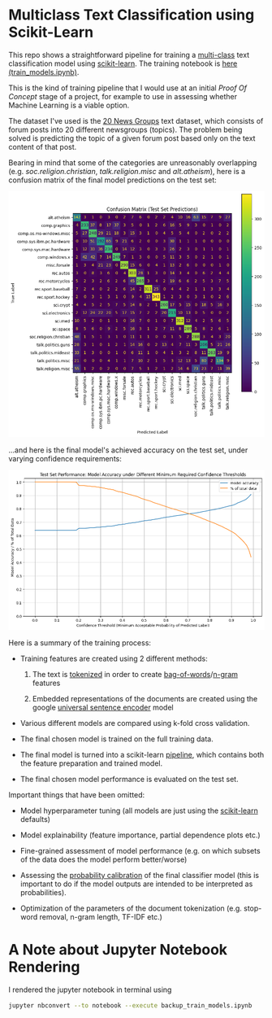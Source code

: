 # Multiclass Text Classification using Scikit-Learn

This repo shows a straightforward pipeline for training a [multi-class](https://en.wikipedia.org/wiki/Multiclass_classification) text classification model using [scikit-learn](https://github.com/scikit-learn/scikit-learn). The training notebook is [here (train_models.ipynb)](./train_models.ipynb). 

This is the kind of training pipeline that I would use at an initial *Proof Of Concept* stage of a project, for example to use in assessing whether Machine Learning is a viable option.

The dataset I've used is the [20 News Groups](http://qwone.com/~jason/20Newsgroups/) text dataset, which consists of forum posts into 20 different newsgroups (topics). The problem being solved is predicting the topic of a given forum post based only on the text content of that post.  

Bearing in mind that some of the categories are unreasonably overlapping (e.g. *soc.religion.christian*, *talk.religion.misc* and *alt.atheism*), here is a confusion matrix of the final model predictions on the test set:

![](/media/confusion_matrix_test.png)

...and here is the final model's achieved accuracy on the test set, under varying confidence requirements:

![](/media/model_accuracy_test.png)

Here is a summary of the training process:

* Training features are created using 2 different methods:

    1. The text is [tokenized](https://nlp.stanford.edu/IR-book/html/htmledition/tokenization-1.html) in order to create [bag-of-words](https://en.wikipedia.org/wiki/Bag-of-words_model)/[n-gram](https://en.wikipedia.org/wiki/N-gram) features
    
    2. Embedded representations of the documents are created using the google [universal sentence encoder](https://www.tensorflow.org/hub/tutorials/semantic_similarity_with_tf_hub_universal_encoder) model

* Various different models are compared using k-fold cross validation.

* The final chosen model is trained on the full training data.

* The final model is turned into a scikit-learn [pipeline](https://scikit-learn.org/stable/modules/compose.html#pipeline), which contains both the feature preparation and trained model. 

* The final chosen model performance is evaluated on the test set.

Important things that have been omitted:

* Model hyperparameter tuning (all models are just using the [scikit-learn](https://github.com/scikit-learn/scikit-learn) defaults)

* Model explainability (feature importance, partial dependence plots etc.)

* Fine-grained assessment of model performance (e.g. on which subsets of the data does the model perform better/worse)

* Assessing the [probability calibration](https://scikit-learn.org/stable/auto_examples/calibration/plot_calibration_curve.html) of the final classifier model (this is important to do if the model outputs are intended to be interpreted as probabilities).

* Optimization of the parameters of the document tokenization (e.g. stop-word removal, n-gram length, TF-IDF etc.)

# A Note about Jupyter Notebook Rendering

I rendered the jupyter notebook in terminal using 

```bash
jupyter nbconvert --to notebook --execute backup_train_models.ipynb
```